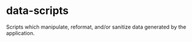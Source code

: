 # data-scripts
Scripts which manipulate, reformat, and/or sanitize data generated by the application.
